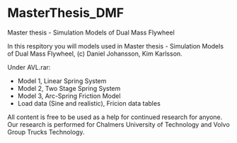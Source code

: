 # MasterThesis_DMF
Master thesis - Simulation Models of Dual Mass Flywheel

In this respitory you will models used in Master thesis - Simulation Models of Dual Mass Flywheel, (c) Daniel Johansson, Kim Karlsson. 

Under AVL.rar:
  - Model 1, Linear Spring System
  - Model 2, Two Stage Spring System
  - Model 3, Arc-Spring Friction Model
  - Load data (Sine and realistic), Fricion data tables

All content is free to be used as a help for continued research for anyone. Our research is performed for Chalmers University of Technology and Volvo Group Trucks Technology.
